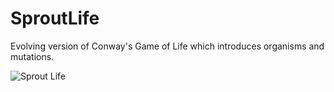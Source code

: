 # SproutLife
Evolving version of Conway's Game of Life which introduces organisms and mutations.

![Sprout Life](https://github.com/ShprAlex/SproutLife/blob/master/resources/images/SproutLifeBackground1.png)



